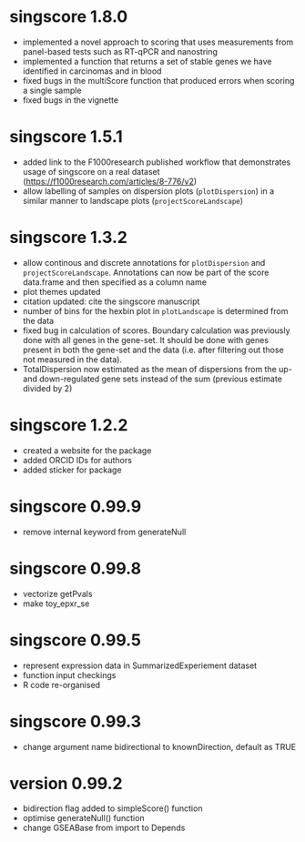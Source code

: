# singscore 1.8.0
* implemented a novel approach to scoring that uses measurements from panel-based tests such as RT-qPCR and nanostring
* implemented a function that returns a set of stable genes we have identified in carcinomas and in blood
* fixed bugs in the multiScore function that produced errors when scoring a single sample
* fixed bugs in the vignette

# singscore 1.5.1
* added link to the F1000research published workflow that demonstrates usage of singscore on a real dataset (https://f1000research.com/articles/8-776/v2)
* allow labelling of samples on dispersion plots (`plotDispersion`) in a similar manner to landscape plots (`projectScoreLandscape`)

# singscore 1.3.2
* allow continous and discrete annotations for `plotDispersion` and `projectScoreLandscape`. Annotations can now be part of the score data.frame and then specified as a column name
* plot themes updated
* citation updated: cite the singscore manuscript
* number of bins for the hexbin plot in `plotLandscape` is determined from the data
* fixed bug in calculation of scores. Boundary calculation was previously done with all genes in the gene-set. It should be done with genes present in both the gene-set and the data (i.e. after filtering out those not measured in the data).
* TotalDispersion now estimated as the mean of dispersions from the up- and down-regulated gene sets instead of the sum (previous estimate divided by 2)

# singscore 1.2.2
* created a website for the package
* added ORCID IDs for authors
* added sticker for package

# singscore 0.99.9
* remove internal keyword from generateNull

# singscore 0.99.8
* vectorize getPvals
* make toy_epxr_se

# singscore 0.99.5
* represent expression data in SummarizedExperiement dataset
* function input checkings
* R code re-organised

# singscore 0.99.3
* change argument name bidirectional to knownDirection, default as TRUE

# version 0.99.2
* bidirection flag added to simpleScore() function
* optimise generateNull() function
* change GSEABase from import to Depends
